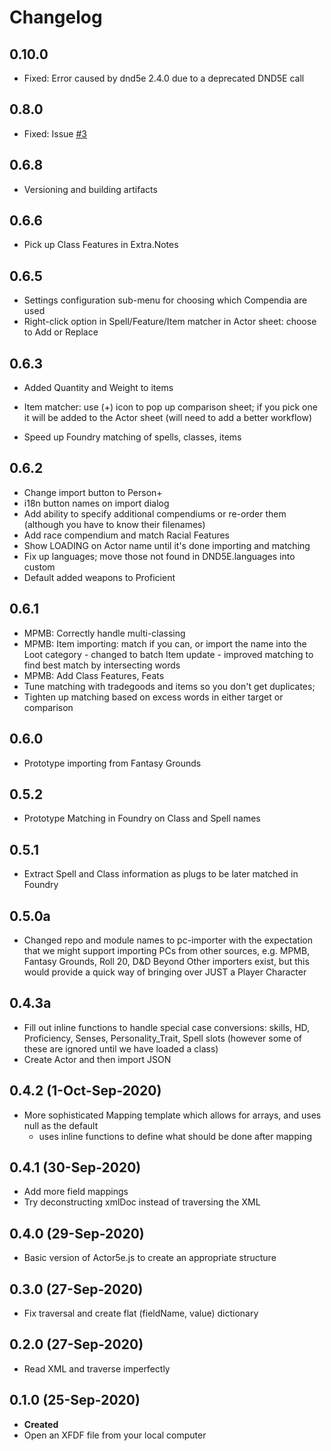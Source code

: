 # Changelog
## 0.10.0
- Fixed: Error caused by dnd5e 2.4.0 due to a deprecated DND5E call

## 0.8.0
- Fixed: Issue [#3](https://github.com/spetzel2020/pc-importer/issues/3)

## 0.6.8
- Versioning and building artifacts

## 0.6.6
- Pick up Class Features in Extra.Notes

## 0.6.5
- Settings configuration sub-menu for choosing which Compendia are used
- Right-click option in Spell/Feature/Item matcher in Actor sheet: choose to Add or Replace


## 0.6.3
- Added Quantity and Weight to items
- Item matcher: use (+) icon to pop up comparison sheet; if you pick one it will be added to the Actor sheet
    (will need to add a better workflow)

- Speed up Foundry matching of spells, classes, items

## 0.6.2
 - Change import button to Person+
 - i18n button names on import dialog
 - Add ability to specify additional compendiums or re-order them (although you have to know their filenames)
 - Add race compendium and match Racial Features
 - Show LOADING on Actor name until it's done importing and matching
- Fix up languages; move those not found in DND5E.languages into custom
- Default added weapons to Proficient

## 0.6.1
- MPMB: Correctly handle multi-classing
- MPMB: Item importing: match if you can, or import the name into the Loot category
        - changed to batch Item update
        - improved matching to find best match by intersecting words
- MPMB: Add Class Features, Feats
-   Tune matching with tradegoods and items so you don't get duplicates;
-   Tighten up matching based on excess words in either target or comparison


## 0.6.0
- Prototype importing from Fantasy Grounds

## 0.5.2
- Prototype Matching in Foundry on Class and Spell names

## 0.5.1
- Extract Spell and Class information as plugs to be later matched in Foundry

## 0.5.0a
- Changed repo and module names to pc-importer with the expectation that we might support importing PCs from other sources,
    e.g. MPMB, Fantasy Grounds, Roll 20, D&D Beyond
    Other importers exist, but this would provide a quick way of bringing over JUST a Player Character

## 0.4.3a
- Fill out inline functions to handle special case conversions: skills, HD, Proficiency, Senses, Personality_Trait, Spell slots
    (however some of these are ignored until we have loaded a class)
- Create Actor and then import JSON


## 0.4.2 (1-Oct-Sep-2020)
- More sophisticated Mapping template which allows for arrays, and uses null as the default
    - uses inline functions to define what should be done after mapping

## 0.4.1 (30-Sep-2020)
- Add more field mappings
- Try deconstructing xmlDoc instead of traversing the XML

## 0.4.0 (29-Sep-2020)
- Basic version of Actor5e.js to create an appropriate structure

## 0.3.0 (27-Sep-2020)
- Fix traversal and create flat (fieldName, value) dictionary

## 0.2.0 (27-Sep-2020)
- Read XML and traverse imperfectly

## 0.1.0 (25-Sep-2020)
- **Created**
-   Open an XFDF file from your local computer
